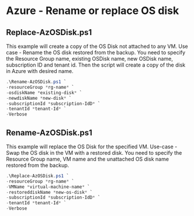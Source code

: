 # Azure - Rename or replace OS disk

## Replace-AzOSDisk.ps1

This example will create a copy of the OS Disk not attached to any VM.
Use case - Rename the OS disk restored from the backup.
You need to specify the Resource Group name, existing OSDisk name, new OSDisk name, subscription ID and tenant id.
Then the script will create a copy of the disk in Azure with desired name.

```powershell
.\Rename-AzOSDisk.ps1 `
-resourceGroup *rg-name* `
-osdiskName *existing-disk* `
-newdiskName *new-disk* `
-subscriptionId *subscription-IdD* `
-tenantId *tenant-Id* `
-Verbose
```

## Rename-AzOSDisk.ps1

This example will replace the OS Disk for the specified VM.
Use-case - Swap the OS disk in the VM with a restored disk.
You need to specify the Resource Group name, VM name and the unattached OS disk name restored from the backup.

```powershell
.\Replace-AzOSDisk.ps1 `
-resourceGroup *rg-name* `
-VMName *virtual-machine-name* `
-restoreddiskName *new-os-disk* `
-subscriptionId *subscription-IdD* `
-tenantId *tenant-Id* `
-Verbose
```
